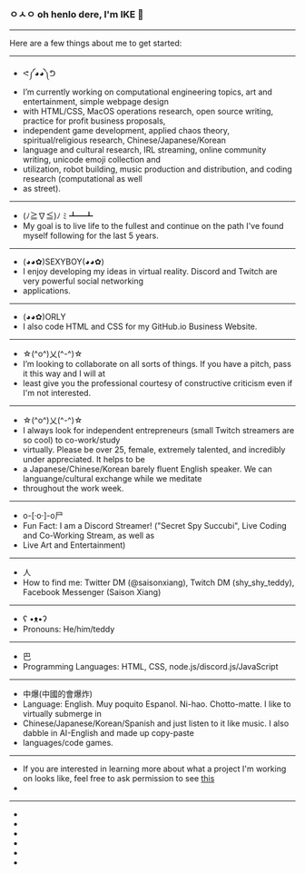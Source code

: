 ### ㅇㅅㅇ oh henlo dere, I'm IKE 👋

----------------

Here are a few things about me to get started:

----------------
- ᕙ༼◕◕༽ᕤ 
- I’m currently working on computational engineering topics, art and entertainment, simple webpage design 
- with HTML/CSS, MacOS operations research, open source writing, practice for profit business proposals, 
- independent game development, applied chaos theory, spiritual/religious research, Chinese/Japanese/Korean 
- language and cultural research, IRL streaming, online community writing, unicode emoji collection and 
- utilization, robot building, music production and distribution, and coding research (computational as well 
- as street).

----------------

- (ﾉ≧∇≦)ﾉ ﾐ ┻━┻ 
- My goal is to live life to the fullest and continue on the path I've found myself following for the last 5 years.

----------------

- (◕◕✿)SEXYBOY(◕◕✿) 
- I enjoy developing my ideas in virtual reality. Discord and Twitch are very powerful social networking 
- applications.

----------------

- (◕◕✿)ORLY 
- I also code HTML and CSS for my GitHub.io Business Website.

----------------

- ☆(^o^)乂(^-^)☆ 
- I’m looking to collaborate on all sorts of things. If you have a pitch, pass it this way and I will at 
- least give you the professional courtesy of constructive criticism even if I'm not interested.

----------------

- ☆(^o^)乂(^-^)☆ 
- I always look for independent entrepreneurs (small Twitch streamers are so cool) to co-work/study 
- virtually. Please be over 25, female, extremely talented, and incredibly under appreciated. It helps to be 
- a Japanese/Chinese/Korean barely fluent English speaker. We can languange/cultural exchange while we meditate 
- throughout the work week.

----------------

- o-[·o·]-o尸 
- Fun Fact: I am a Discord Streamer! ("Secret Spy Succubi", Live Coding and Co-Working Stream, as well as 
- Live Art and Entertainment) 

----------------

- 人 
- How to find me: Twitter DM (@saisonxiang), Twitch DM (shy_shy_teddy), Facebook Messenger (Saison Xiang)

----------------

- ʕ •ᴥ•ʔ 
- Pronouns: He/him/teddy

----------------

- 巴 
- Programming Languages: HTML, CSS, node.js/discord.js/JavaScript

----------------

- 中爆(中國的會爆炸) 
- Language: English. Muy poquito Espanol. Ni-hao. Chotto-matte. I like to virtually submerge in 
- Chinese/Japanese/Korean/Spanish and just listen to it like music. I also dabble in AI-English and made up copy-paste
- languages/code games.

----------------
- If you are interested in learning more about what a project I'm working on looks like, feel free to ask permission to see [this](https://github.com/saisonxiang/gee3wee/tree/⊂(◉‿◉)つ)
- 
----------------
-
-
-
-
-
-
